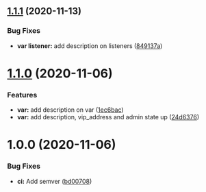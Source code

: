 ## [1.1.1](https://gitlab.com/loulou-bobi-action/terraform/openstack/modules/terraform-openstack-loadbalancer/compare/v1.1.0...v1.1.1) (2020-11-13)


### Bug Fixes

* **var listener:** add description on listeners ([849137a](https://gitlab.com/loulou-bobi-action/terraform/openstack/modules/terraform-openstack-loadbalancer/commit/849137ac3418a1f27d130c0488c38a55bd9343a9))

# [1.1.0](https://gitlab.com/loulou-bobi-action/terraform/openstack/modules/terraform-openstack-loadbalancer/compare/v1.0.0...v1.1.0) (2020-11-06)


### Features

* **var:** add description on var ([1ec6bac](https://gitlab.com/loulou-bobi-action/terraform/openstack/modules/terraform-openstack-loadbalancer/commit/1ec6bac05346be22fb67c0a00af409f287da7500))
* **var:** add description, vip_address and admin state up ([24d6376](https://gitlab.com/loulou-bobi-action/terraform/openstack/modules/terraform-openstack-loadbalancer/commit/24d6376a992dedb293610ddf9e1dd341dd3730ad))

# 1.0.0 (2020-11-06)


### Bug Fixes

* **ci:** Add semver ([bd00708](https://gitlab.com/loulou-bobi-action/terraform/openstack/modules/terraform-openstack-loadbalancer/commit/bd00708662cca6463128126c40cd13d6e09142b8))
